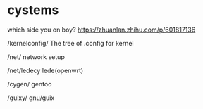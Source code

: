 # cystems

which side you on boy? https://zhuanlan.zhihu.com/p/601817136

/kernelconfig/ The tree of .config for kernel

/net/ network setup

/net/ledecy lede(openwrt)

/cygen/ gentoo

/guixy/ gnu/guix
